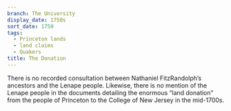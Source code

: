 ```yaml
---
branch: The University
display_date: 1750s
sort_date: 1750
tags:
  - Princeton lands
  - land claims
  - Quakers
title: The Donation
---
```


There is no recorded consultation between Nathaniel FitzRandolph’s ancestors and the Lenape people. Likewise, there is no mention of the Lenape people in the documents detailing the enormous “land donation” from the people of Princeton to the College of New Jersey in the mid-1700s.
